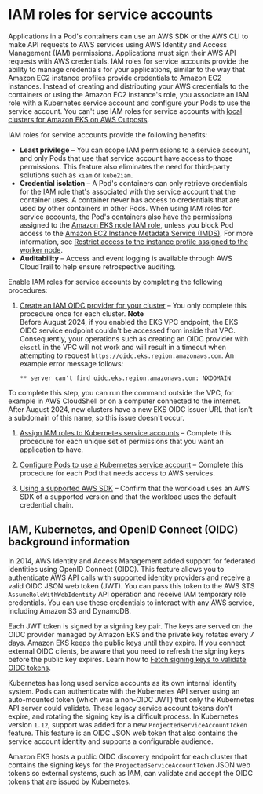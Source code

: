 # IAM roles for service accounts<a name="iam-roles-for-service-accounts"></a>

Applications in a Pod's containers can use an AWS SDK or the AWS CLI to make API requests to AWS services using AWS Identity and Access Management \(IAM\) permissions\. Applications must sign their AWS API requests with AWS credentials\. IAM roles for service accounts provide the ability to manage credentials for your applications, similar to the way that Amazon EC2 instance profiles provide credentials to Amazon EC2 instances\. Instead of creating and distributing your AWS credentials to the containers or using the Amazon EC2 instance's role, you associate an IAM role with a Kubernetes service account and configure your Pods to use the service account\. You can't use IAM roles for service accounts with [local clusters for Amazon EKS on AWS Outposts](eks-outposts-local-cluster-overview.md)\.

IAM roles for service accounts provide the following benefits:
+ **Least privilege** – You can scope IAM permissions to a service account, and only Pods that use that service account have access to those permissions\. This feature also eliminates the need for third\-party solutions such as `kiam` or `kube2iam`\.
+ **Credential isolation** – A Pod's containers can only retrieve credentials for the IAM role that's associated with the service account that the container uses\. A container never has access to credentials that are used by other containers in other Pods\. When using IAM roles for service accounts, the Pod's containers also have the permissions assigned to the [Amazon EKS node IAM role](create-node-role.md), unless you block Pod access to the [Amazon EC2 Instance Metadata Service \(IMDS\)](https://docs.aws.amazon.com/AWSEC2/latest/UserGuide/configuring-instance-metadata-service.html)\. For more information, see [Restrict access to the instance profile assigned to the worker node](https://aws.github.io/aws-eks-best-practices/security/docs/iam/#restrict-access-to-the-instance-profile-assigned-to-the-worker-node)\.
+ **Auditability** – Access and event logging is available through AWS CloudTrail to help ensure retrospective auditing\.

Enable IAM roles for service accounts by completing the following procedures:

1. [Create an IAM OIDC provider for your cluster](enable-iam-roles-for-service-accounts.md) – You only complete this procedure once for each cluster\.
**Note**  
Before August 2024, if you enabled the EKS VPC endpoint, the EKS OIDC service endpoint couldn't be accessed from inside that VPC\. Consequently, your operations such as creating an OIDC provider with `eksctl` in the VPC will not work and will result in a timeout when attempting to request `https://oidc.eks.region.amazonaws.com`\. An example error message follows:  

   ```
   ** server can't find oidc.eks.region.amazonaws.com: NXDOMAIN
   ```
To complete this step, you can run the command outside the VPC, for example in AWS CloudShell or on a computer connected to the internet\.  
After August 2024, new clusters have a new EKS OIDC issuer URL that isn't a subdomain of this name, so this issue doesn't occur\.

1. [Assign IAM roles to Kubernetes service accounts](associate-service-account-role.md) – Complete this procedure for each unique set of permissions that you want an application to have\.

1. [Configure Pods to use a Kubernetes service account](pod-configuration.md) – Complete this procedure for each Pod that needs access to AWS services\.

1. [Using a supported AWS SDK](iam-roles-for-service-accounts-minimum-sdk.md) – Confirm that the workload uses an AWS SDK of a supported version and that the workload uses the default credential chain\.

## IAM, Kubernetes, and OpenID Connect \(OIDC\) background information<a name="irsa-oidc-background"></a>

In 2014, AWS Identity and Access Management added support for federated identities using OpenID Connect \(OIDC\)\. This feature allows you to authenticate AWS API calls with supported identity providers and receive a valid OIDC JSON web token \(JWT\)\. You can pass this token to the AWS STS `AssumeRoleWithWebIdentity` API operation and receive IAM temporary role credentials\. You can use these credentials to interact with any AWS service, including Amazon S3 and DynamoDB\. 

Each JWT token is signed by a signing key pair\. The keys are served on the OIDC provider managed by Amazon EKS and the private key rotates every 7 days\. Amazon EKS keeps the public keys until they expire\. If you connect external OIDC clients, be aware that you need to refresh the signing keys before the public key expires\. Learn how to [Fetch signing keys to validate OIDC tokens](irsa-fetch-keys.md)\.

Kubernetes has long used service accounts as its own internal identity system\. Pods can authenticate with the Kubernetes API server using an auto\-mounted token \(which was a non\-OIDC JWT\) that only the Kubernetes API server could validate\. These legacy service account tokens don't expire, and rotating the signing key is a difficult process\. In Kubernetes version `1.12`, support was added for a new `ProjectedServiceAccountToken` feature\. This feature is an OIDC JSON web token that also contains the service account identity and supports a configurable audience\.

Amazon EKS hosts a public OIDC discovery endpoint for each cluster that contains the signing keys for the `ProjectedServiceAccountToken` JSON web tokens so external systems, such as IAM, can validate and accept the OIDC tokens that are issued by Kubernetes\.